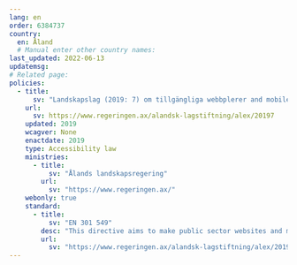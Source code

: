 ```yaml
---
lang: en
order: 6384737
country:
  en: Åland
  # Manual enter other country names: 
last_updated: 2022-06-13
updatemsg:
# Related page:
policies:
  - title:
      sv: "Landskapslag (2019: 7) om tillgängliga webbplerer and mobile application inom förvaltningen"
    url:
      sv: https://www.regeringen.ax/alandsk-lagstiftning/alex/20197
    updated: 2019
    wcagver: None
    enactdate: 2019
    type: Accessibility law 
    ministries:
      - title:
          sv: "Ålands landskapsregering"
        url:
          sv: "https://www.regeringen.ax/"
    webonly: true
    standard:
      - title:
          sv: "EN 301 549"
        desc: "This directive aims to make public sector websites and mobile applications more accessible, and to harmonise varying standards within the EU, reducing barriers for developers of accessibility-related products and services. The Directive references standard EN 301 549."
        url:
          sv: "https://www.regeringen.ax/alandsk-lagstiftning/alex/20197"
---
```

